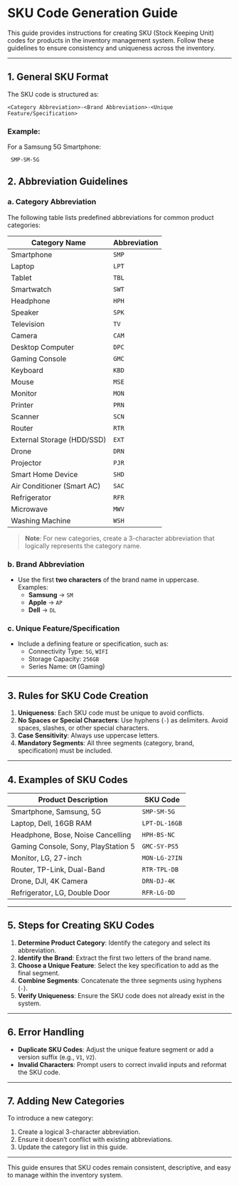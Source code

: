 # SKU Code Generation Guide

This guide provides instructions for creating SKU (Stock Keeping Unit) codes for products in the inventory management system. Follow these guidelines to ensure consistency and uniqueness across the inventory.

---

## **1. General SKU Format**
The SKU code is structured as:
  ```
  <Category Abbreviation>-<Brand Abbreviation>-<Unique Feature/Specification>
  ```
### Example:  
For a Samsung 5G Smartphone:
  ```
   SMP-SM-5G
  ```

## **2. Abbreviation Guidelines**

### **a. Category Abbreviation**
The following table lists predefined abbreviations for common product categories:

| **Category Name**          | **Abbreviation** |
|-----------------------------|------------------|
| Smartphone                 | `SMP`            |
| Laptop                     | `LPT`            |
| Tablet                     | `TBL`            |
| Smartwatch                 | `SWT`            |
| Headphone                  | `HPH`            |
| Speaker                    | `SPK`            |
| Television                 | `TV`             |
| Camera                     | `CAM`            |
| Desktop Computer           | `DPC`            |
| Gaming Console             | `GMC`            |
| Keyboard                   | `KBD`            |
| Mouse                      | `MSE`            |
| Monitor                    | `MON`            |
| Printer                    | `PRN`            |
| Scanner                    | `SCN`            |
| Router                     | `RTR`            |
| External Storage (HDD/SSD) | `EXT`            |
| Drone                      | `DRN`            |
| Projector                  | `PJR`            |
| Smart Home Device          | `SHD`            |
| Air Conditioner (Smart AC) | `SAC`            |
| Refrigerator               | `RFR`            |
| Microwave                  | `MWV`            |
| Washing Machine            | `WSH`            |

> **Note**: For new categories, create a 3-character abbreviation that logically represents the category name.

### **b. Brand Abbreviation**
- Use the first **two characters** of the brand name in uppercase.  
Examples:
  - **Samsung** → `SM`  
  - **Apple** → `AP`  
  - **Dell** → `DL`

### **c. Unique Feature/Specification**
- Include a defining feature or specification, such as:
  - Connectivity Type: `5G`, `WIFI`
  - Storage Capacity: `256GB`
  - Series Name: `GM` (Gaming)

---

## **3. Rules for SKU Code Creation**

1. **Uniqueness**: Each SKU code must be unique to avoid conflicts.
2. **No Spaces or Special Characters**: Use hyphens (`-`) as delimiters. Avoid spaces, slashes, or other special characters.
3. **Case Sensitivity**: Always use uppercase letters.
4. **Mandatory Segments**: All three segments (category, brand, specification) must be included.

---

## **4. Examples of SKU Codes**

| **Product Description**                      | **SKU Code**       |
|----------------------------------------------|--------------------|
| Smartphone, Samsung, 5G                     | `SMP-SM-5G`        |
| Laptop, Dell, 16GB RAM                      | `LPT-DL-16GB`      |
| Headphone, Bose, Noise Cancelling           | `HPH-BS-NC`        |
| Gaming Console, Sony, PlayStation 5         | `GMC-SY-PS5`       |
| Monitor, LG, 27-inch                        | `MON-LG-27IN`      |
| Router, TP-Link, Dual-Band                  | `RTR-TPL-DB`       |
| Drone, DJI, 4K Camera                       | `DRN-DJ-4K`        |
| Refrigerator, LG, Double Door               | `RFR-LG-DD`        |

---

## **5. Steps for Creating SKU Codes**

1. **Determine Product Category**: Identify the category and select its abbreviation.
2. **Identify the Brand**: Extract the first two letters of the brand name.
3. **Choose a Unique Feature**: Select the key specification to add as the final segment.
4. **Combine Segments**: Concatenate the three segments using hyphens (`-`).
5. **Verify Uniqueness**: Ensure the SKU code does not already exist in the system.

---

## **6. Error Handling**
- **Duplicate SKU Codes**: Adjust the unique feature segment or add a version suffix (e.g., `V1`, `V2`).
- **Invalid Characters**: Prompt users to correct invalid inputs and reformat the SKU code.

---

## **7. Adding New Categories**
To introduce a new category:
1. Create a logical 3-character abbreviation.
2. Ensure it doesn’t conflict with existing abbreviations.
3. Update the category list in this guide.

---

This guide ensures that SKU codes remain consistent, descriptive, and easy to manage within the inventory system.
